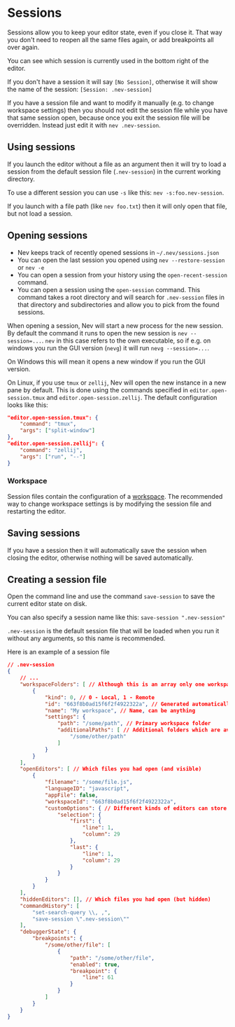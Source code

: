 # Sessions

Sessions allow you to keep your editor state, even if you close it. That way you don't need to reopen all the same files again, or add breakpoints all over again.

You can see which session is currently used in the bottom right of the editor.

If you don't have a session it will say `[No Session]`, otherwise it will show the name of the session:  `[Session: .nev-session]`

If you have a session file and want to modify it manually (e.g. to change workspace settings) then you should not edit the session file while you have that same session open, because once you exit the session file will be overridden.
Instead just edit it with `nev .nev-session`.

## Using sessions

If you launch the editor without a file as an argument then it will try to load a session from the default session file (`.nev-session`) in the current working directory.

To use a different session you can use `-s` like this: `nev -s:foo.nev-session`.

If you launch with a file path (like `nev foo.txt`) then it will only open that file, but not load a session.

## Opening sessions

- Nev keeps track of recently opened sessions in `~/.nev/sessions.json`
- You can open the last session you opened using `nev --restore-session` or `nev -e`
- You can open a session from your history using the `open-recent-session` command.
- You can open a session using the `open-session` command. This command takes a root directory and will
  search for `.nev-session` files in that directory and subdirectories and allow you to pick from the found sessions.

When opening a session, Nev will start a new process for the new session.
By default the command it runs to open the new session is `nev --session=...`.
`nev` in this case refers to the own executable, so if e.g. on windows you run the GUI version (`nevg`) it will run `nevg --session=...`.

On Windows this will mean it opens a new window if you run the GUI version.

On Linux, if you use `tmux` or `zellij`, Nev will open the new instance in a new pane by default.
This is done using the commands specified in `editor.open-session.tmux` and `editor.open-session.zellij`.
The default configuration looks like this:
```json
"editor.open-session.tmux": {
    "command": "tmux",
    "args": ["split-window"]
},
"editor.open-session.zellij": {
    "command": "zellij",
    "args": ["run", "--"]
}
```

### Workspace

Session files contain the configuration of a [workspace](workspaces.md). The recommended way to change workspace settings
is by modifying the session file and restarting the editor.

## Saving sessions

If you have a session then it will automatically save the session when closing the editor, otherwise nothing will be saved automatically.

## Creating a session file

Open the command line and use the command `save-session` to save the current editor state on disk.

You can also specify a session name like this: `save-session ".nev-session"`

`.nev-session` is the default session file that will be loaded when you run it without any arguments, so this name is recommended.

Here is an example of a session file
```json
// .nev-session
{
    // ...
    "workspaceFolders": [ // Although this is an array only one workspace is supported.
        {
            "kind": 0, // 0 - Local, 1 - Remote
            "id": "663f8b0ad15f6f2f4922322a", // Generated automatically, but currently not really used
            "name": "My workspace", // Name, can be anything
            "settings": {
                "path": "/some/path", // Primary workspace folder
                "additionalPaths": [ // Additional folders which are available for e.g. choose-file command
                    "/some/other/path"
                ]
            }
        }
    ],
    "openEditors": [ // Which files you had open (and visible)
        {
            "filename": "/some/file.js",
            "languageID": "javascript",
            "appFile": false,
            "workspaceId": "663f8b0ad15f6f2f4922322a",
            "customOptions": { // Different kinds of editors can store their own state
                "selection": {
                    "first": {
                        "line": 1,
                        "column": 29
                    },
                    "last": {
                        "line": 1,
                        "column": 29
                    }
                }
            }
        }
    ],
    "hiddenEditors": [], // Which files you had open (but hidden)
    "commandHistory": [
        "set-search-query \\, ,",
        "save-session \".nev-session\""
    ],
    "debuggerState": {
        "breakpoints": {
            "/some/other/file": [
                {
                    "path": "/some/other/file",
                    "enabled": true,
                    "breakpoint": {
                        "line": 61
                    }
                }
            ]
        }
    }
}
```
